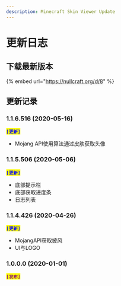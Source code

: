 ```yaml
---
description: Minecraft Skin Viewer Update
---
```


# 更新日志

## 下载最新版本

{% embed url="https://nullcraft.org/d/8" %}

## 更新记录

### 1.1.6.516 (2020-05-16)

<mark style="color:blue;">**`[更新]`**</mark>

* Mojang API使用算法通过皮肤获取头像

### 1.1.5.506 (2020-05-06)

<mark style="color:blue;">**`[更新]`**</mark>

* 底部提示栏
* 底部获取进度条
* 日志列表

### 1.1.4.426 (2020-04-26)

<mark style="color:blue;">**`[更新]`**</mark>

* MojangAPI获取披风
* UI与LOGO

### 1.0.0.0 (2020-01-01)

<mark style="color:purple;">**`[发布]`**</mark>
